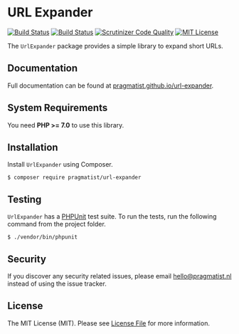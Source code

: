 # URL Expander

[![Build Status](https://travis-ci.org/pragmatist/url-expander.svg)](https://travis-ci.org/pragmatist/url-expander)
[![Build Status](https://scrutinizer-ci.com/g/pragmatist/url-expander/badges/build.png?b=master)](https://scrutinizer-ci.com/g/pragmatist/url-expander/build-status/master)
[![Scrutinizer Code Quality](https://scrutinizer-ci.com/g/pragmatist/url-expander/badges/quality-score.png?b=master)](https://scrutinizer-ci.com/g/pragmatist/url-expander/?branch=master)
[![MIT License](https://img.shields.io/badge/license-MIT-brightgreen.svg)](https://github.com/pragmatist/url-expander/blob/master/LICENSE)

The `UrlExpander` package provides a simple library to expand short URLs.

## Documentation

Full documentation can be found at [pragmatist.github.io/url-expander](http://pragmatist.github.io/url-expander).

## System Requirements

You need **PHP >= 7.0** to use this library.

## Installation

Install `UrlExpander` using Composer.

    $ composer require pragmatist/url-expander

## Testing

`UrlExpander` has a [PHPUnit](https://phpunit.de/) test suite. To run the tests, run the following command from the project folder.

    $ ./vendor/bin/phpunit

## Security

If you discover any security related issues, please email hello@pragmatist.nl instead of using the issue tracker.

## License

The MIT License (MIT). Please see [License File](LICENSE) for more information.
